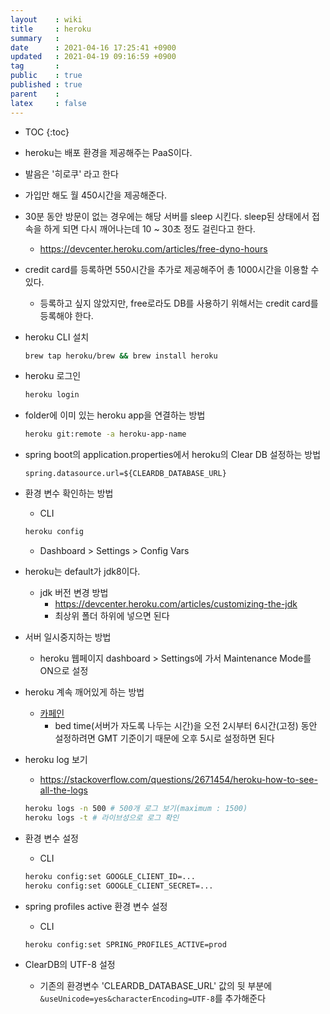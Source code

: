 ```yaml
---
layout    : wiki
title     : heroku
summary   : 
date      : 2021-04-16 17:25:41 +0900
updated   : 2021-04-19 09:16:59 +0900
tag       : 
public    : true
published : true
parent    : 
latex     : false
---
```

* TOC
{:toc}

- heroku는 배포 환경을 제공해주는 PaaS이다.
- 발음은 '히로쿠' 라고 한다
- 가입만 해도 월 450시간을 제공해준다.
- 30분 동안 방문이 없는 경우에는 해당 서버를 sleep 시킨다. sleep된 상태에서 접속을 하게 되면 다시 깨어나는데 10 ~ 30초 정도 걸린다고 한다.
	- <https://devcenter.heroku.com/articles/free-dyno-hours>
- credit card를 등록하면 550시간을 추가로 제공해주어 총 1000시간을 이용할 수 있다.
	- 등록하고 싶지 않았지만, free로라도 DB를 사용하기 위해서는 credit card를 등록해야 한다.

- heroku CLI 설치
	```sh
	brew tap heroku/brew && brew install heroku
	```
	
- heroku 로그인
	```sh
	heroku login
	```
	
- folder에 이미 있는 heroku app을 연결하는 방법
	```sh
	heroku git:remote -a heroku-app-name
	```
	
- spring boot의 application.properties에서 heroku의 Clear DB 설정하는 방법
	```
	spring.datasource.url=${CLEARDB_DATABASE_URL}
	```
	
- 환경 변수 확인하는 방법
	- CLI
	```sh
	heroku config
	```
	- Dashboard > Settings > Config Vars

 
- heroku는 default가 jdk8이다.
	- jdk 버전 변경 방법
		- <https://devcenter.heroku.com/articles/customizing-the-jdk>
		- 최상위 폴더 하위에 넣으면 된다
 
- 서버 일시중지하는 방법
	- heroku 웹페이지 dashboard > Settings에 가서 Maintenance Mode를 ON으로 설정

- heroku 계속 깨어있게 하는 방법
	- [카페인](http://kaffeine.herokuapp.com/ )
		- bed time(서버가 자도록 나두는 시간)을 오전 2시부터 6시간(고정) 동안 설정하려면 GMT 기준이기 때문에 오후 5시로 설정하면 된다
- heroku log 보기
	- <https://stackoverflow.com/questions/2671454/heroku-how-to-see-all-the-logs>  
	```sh
	heroku logs -n 500 # 500개 로그 보기(maximum : 1500)
	heroku logs -t # 라이브성으로 로그 확인
	```
	
- 환경 변수 설정
	- CLI
	```sh
	heroku config:set GOOGLE_CLIENT_ID=...
	heroku config:set GOOGLE_CLIENT_SECRET=...
	```
	
- spring profiles active 환경 변수 설정
	- CLI
	```sh
	heroku config:set SPRING_PROFILES_ACTIVE=prod
	```

- ClearDB의 UTF-8 설정
	- 기존의 환경변수 'CLEARDB_DATABASE_URL' 값의 뒷 부분에 `&useUnicode=yes&characterEncoding=UTF-8`를 추가해준다
